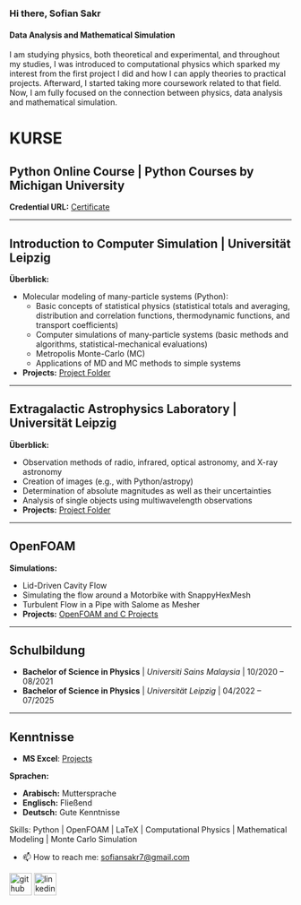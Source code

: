 ### Hi there, Sofian Sakr
#### Data Analysis and Mathematical Simulation

I am studying physics, both theoretical and experimental, and throughout my studies, I was introduced to computational physics which sparked my interest from the first project I did and how I can apply theories to practical projects. Afterward, I started taking more coursework related to that field. Now, I am fully focused on the connection between physics, data analysis and mathematical simulation.


# KURSE

## Python Online Course | Python Courses by Michigan University
**Credential URL:** [Certificate](https://www.coursera.org/account/accomplishments/certificate/8KF2YPJ78WJP)

---

## Introduction to Computer Simulation | Universität Leipzig
**Überblick:**
- Molecular modeling of many-particle systems (Python):
  - Basic concepts of statistical physics (statistical totals and averaging, distribution and correlation functions, thermodynamic functions, and transport coefficients)
  - Computer simulations of many-particle systems (basic methods and algorithms, statistical-mechanical evaluations)
  - Metropolis Monte-Carlo (MC)
  - Applications of MD and MC methods to simple systems
- **Projects:** [Project Folder](https://drive.google.com/drive/folders/1C-ClfdWq4mT33wE8TGuTT9xSxhABKHa_?usp=sharing)

---

## Extragalactic Astrophysics Laboratory | Universität Leipzig
**Überblick:**
- Observation methods of radio, infrared, optical astronomy, and X-ray astronomy
- Creation of images (e.g., with Python/astropy)
- Determination of absolute magnitudes as well as their uncertainties
- Analysis of single objects using multiwavelength observations
- **Projects:** [Project Folder](https://drive.google.com/drive/folders/1rihdMu2ngzqyTPZUMvgguZqdfHuW9RJk?usp=sharing)

---

## OpenFOAM
**Simulations:**
- Lid-Driven Cavity Flow
- Simulating the flow around a Motorbike with SnappyHexMesh
- Turbulent Flow in a Pipe with Salome as Mesher
- **Projects:** [OpenFOAM and C Projects](https://drive.google.com/drive/folders/1kiueSVb-OyW_3F8u4fDFkJlqJCLvVDq2?usp=sharing)

---

## Schulbildung
- **Bachelor of Science in Physics** | *Universiti Sains Malaysia* | 10/2020 – 08/2021
- **Bachelor of Science in Physics** | *Universität Leipzig* | 04/2022 – 07/2025

---

## Kenntnisse
- **MS Excel**: [Projects](https://drive.google.com/drive/folders/1d0llfxWdeVTGFFoNxYbFWeGUt7X_cS5Y?usp=sharing)

**Sprachen:**
- **Arabisch:** Muttersprache
- **Englisch:** Fließend
- **Deutsch:** Gute Kenntnisse


Skills: Python |  OpenFOAM |  LaTeX |  Computational Physics |  Mathematical Modeling |  Monte Carlo Simulation

- 📫 How to reach me: sofiansakr7@gmail.com 


[<img src='https://cdn.jsdelivr.net/npm/simple-icons@3.0.1/icons/github.svg' alt='github' height='40'>](https://github.com/SofianSakr)  [<img src='https://cdn.jsdelivr.net/npm/simple-icons@3.0.1/icons/linkedin.svg' alt='linkedin' height='40'>](https://www.linkedin.com/in/sofian-sakr-767a13149/)  


